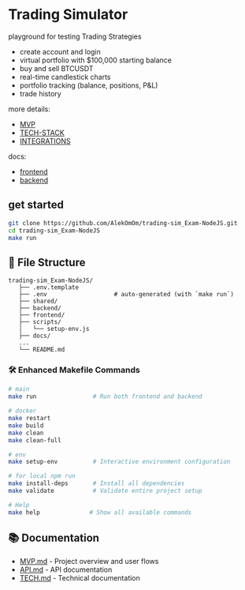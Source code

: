 # Trading Simulator 

playground for testing Trading Strategies

- create account and login
- virtual portfolio with $100,000 starting balance
- buy and sell BTCUSDT 
- real-time candlestick charts
- portfolio tracking (balance, positions, P&L)
- trade history

more details:
- [MVP](docs/MVP.md)
- [TECH-STACK](docs/TECH.md)
- [INTEGRATIONS](docs/INTEGRATIONS.md)

docs:
- [frontend](frontend/README.md)
- [backend](backend/README.md)

## get started 

```bash
git clone https://github.com/AlekOmOm/trading-sim_Exam-NodeJS.git
cd trading-sim_Exam-NodeJS
make run

```


## 📁 File Structure

```
trading-sim_Exam-NodeJS/
   ├── .env.template          
   ├── .env                   # auto-generated (with `make run`)
   ├── shared/
   ├── backend/
   ├── frontend/
   ├── scripts/
   │   └── setup-env.js       
   ├── docs/
   ...
   └── README.md         
```

### 🛠️ Enhanced Makefile Commands

```bash
# main
make run                # Run both frontend and backend

# docker 
make restart
make build
make clean
make clean-full 

# env 
make setup-env          # Interactive environment configuration

# for local npm run
make install-deps       # Install all dependencies
make validate           # Validate entire project setup

# Help
make help              # Show all available commands
```

## 📚 Documentation

- [MVP.md](docs/MVP.md) - Project overview and user flows
- [API.md](docs/API.md) - API documentation
- [TECH.md](docs/TECH.md) - Technical documentation
